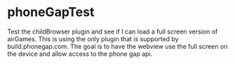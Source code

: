 phoneGapTest
============
Test the childBrowser plugin and see if I can load a full screen version of airGames.  This is using the only plugin that is supported by build.phonegap.com.  The goal is to have the webview use the full screen on the device and allow access to the phone gap api.